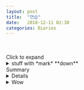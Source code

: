 ```yaml
---
layout: post
title:  "연습"
date:   2018-12-11 02:38
categories: Diaries
---
```

<br>
<br>
<details>
  <summary style="list-style: none">Click to expand</summary>
  whatever
</details>

<details><summary>stuff with *mark* **down**</summary><p>

## _formatted_ **heading** with [a](link)

---
{{standard 3-backtick code block omitted from here due to escaping issues}}
---

Collapsible until here.
</p></details>

<!doctype html><summary style="list-style: none">Summary<details style="list-style: none">Crap</details></summary> <details style="list-style: none"><summary \style="list-style: none">Wow</summary>Wowing</details>


